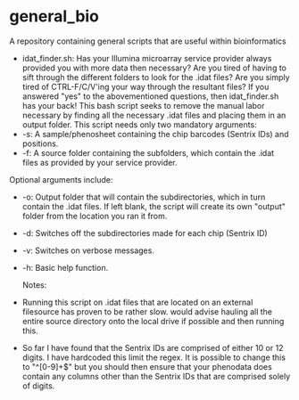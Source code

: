 # general_bio
A repository containing general scripts that are useful within bioinformatics

- idat_finder.sh: Has your Illumina microarray service provider always provided you with more data then necessary? Are you tired of having to sift through the different folders to look for the .idat files? Are you simply tired of CTRL-F/C/V'ing your way through the resultant files? If you answered "yes" to the abovementioned questions, then idat_finder.sh has your back! This bash script seeks to remove the manual labor necessary by finding all the necessary .idat files and placing them in an output folder. This script needs only two mandatory arguments:
- -s: A sample/phenosheet containing the chip barcodes (Sentrix IDs) and positions. 
- -f: A source folder containing the subfolders, which contain the .idat files as provided by your service provider.

 Optional arguments include:
- -o: Output folder that will contain the subdirectories, which in turn contain the .idat files. If left blank, the script will create its own "output" folder from the location you ran it from.
- -d: Switches off the subdirectories made for each chip (Sentrix ID)
- -v: Switches on verbose messages.
- -h: Basic help function.

	Notes:
- Running this script on .idat files that are located on an external filesource has proven to be rather slow. would advise hauling all the entire source directory onto the local drive if possible and then running this.
- So far I have found that the Sentrix IDs are comprised of either 10 or 12 digits. I have hardcoded this limit the regex. It is possible to change this to "^[0-9]+$" but you should then ensure that your phenodata does contain any columns other than the Sentrix IDs that are comprised solely of digits.
